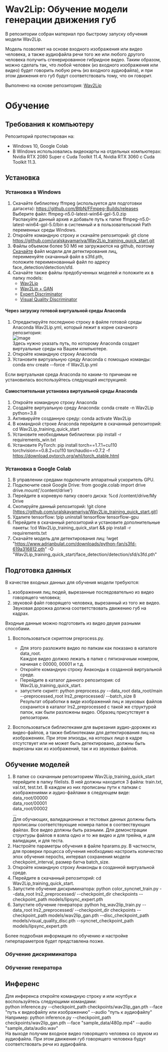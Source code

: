 # **Wav2Lip**: Обучение модели генерации движения губ

В репозитории собран материал про быстрому запуску обучения модели Wav2Lip.

Модель позволяет на основе входного изображения или видео человека, а также аудиофайла речи того же или любого другого человека получить сгенерированное гибридное видео. Таким образом, можно сделать так, что любой человек (из входного изображения или видео) будет говорить любую речь (из входного аудиофайла), и при этом движения его губ будут соответствовать тому, что он говорит.

Выполнено на основе репозитория:
[Wav2Lip](https://github.com/Rudrabha/Wav2Lip.git)

# Обучение
## Требования к компьютеру
Репозиторий протестирован на:
- Windows 10, Google Colab
- В Windows использовались видеокарты на отдельных компьютерах: Nvidia RTX 2080 Super с Cuda Toolkit 11.4, Nvidia RTX 3060 с Cuda Toolkit 11.3.

## Установка
### Установка в Windows
1. Скачайте библиотеку ffmpeg (используется для подготовки датасета): 
  https://github.com/BtbN/FFmpeg-Builds/releases
  <br>Выберите файл: ffmpeg-n5.0-latest-win64-gpl-5.0.zip
  <br>Распакуйте данный архив и добавьте путь к папке ffmpeg-n5.0-latest-win64-gpl-5.0/bin в системный и в пользовательский Path переменных среды Windows.
2. Откройте командную строку и скачайте репозиторий: git clone https://github.com/uralskayamariya/Wav2Lip_training_quick_start.git
3. Файлы объемом более 50 Мб не загружаются на github, поэтому [Скачайте](https://www.adrianbulat.com/downloads/python-fan/s3fd-619a316812.pth) файл модели для детектирования лиц,
  <br>переименуйте скачанный файл в s3fd.pth,
  <br>положите переименованный файл по адресу face_detection/detection/sfd.
4. Скачайте также файлы предобученных моделей и положите их в папку models:
    - [Wav2Lip](https://iiitaphyd-my.sharepoint.com/:u:/g/personal/radrabha_m_research_iiit_ac_in/Eb3LEzbfuKlJiR600lQWRxgBIY27JZg80f7V9jtMfbNDaQ?e=TBFBVW)
    - [Wav2Lip + GAN](https://iiitaphyd-my.sharepoint.com/:u:/g/personal/radrabha_m_research_iiit_ac_in/EdjI7bZlgApMqsVoEUUXpLsBxqXbn5z8VTmoxp55YNDcIA?e=n9ljGW)
    - [Expert Discriminator](https://iiitaphyd-my.sharepoint.com/:u:/g/personal/radrabha_m_research_iiit_ac_in/EQRvmiZg-HRAjvI6zqN9eTEBP74KefynCwPWVmF57l-AYA?e=ZRPHKP)
    - [Visual Quality Discriminator](https://iiitaphyd-my.sharepoint.com/:u:/g/personal/radrabha_m_research_iiit_ac_in/EQVqH88dTm1HjlK11eNba5gBbn15WMS0B0EZbDBttqrqkg?e=ic0ljo)
#### Через загрузку готовой виртуальной среды Anaconda
1. Отредактируйте последнюю строку в файле готовой среды Anaconda Wav2Lip.yml, который лежит в корне скачаного репозитория:
  <br>![image](https://user-images.githubusercontent.com/86780783/180801441-460162d3-8aae-4dac-9fed-1db042315a54.png)
  <br>Здесь нужно указать путь, по которому Anaconda создает виртуальные среды на Вашем компьютере.
2. Откройте командную строку Anaconda
3. Установите виртуальную среду Anaconda с помощью команды: conda env create --force -f Wav2Lip.yml

Если виртуальная среда Anaconda по каким-то причинам не установилась воспользуйтесь следующей инструкцией:
#### Самостоятельная установка виртуальной среды Anaconda
1. Откройте командную строку Anaconda
2. Создайте виртуальную среду Anaconda:
  conda create -n Wav2Lip python=3.8
3. Активируйте созданную среду:
  conda activate Wav2Lip
4. В командной строке Anaconda перейдите в скачанный репозиторий:
  cd Wav2Lip_training_quick_start
6. Установите необходимые библиотеки:
  pip install -r requirements_win.txt
7. Установите PyTorch:
  pip install torch==1.7.1+cu110 torchvision==0.8.2+cu110 torchaudio==0.7.2 -f https://download.pytorch.org/whl/torch_stable.html
  
### Установка в Google Colab
1. В управлении средами подключите аппаратный ускоритель GPU.
2. Подключите свой Google Drive:
    from google.colab import drive
    drive.mount('/content/drive')
3. Перейдите в корневую папку своего диска:
    %cd /content/drive/My Drive
4. Скопируйте данный репозиторий:
    !git clone [https://github.com/uralskayamariya/Wav2Lip_training_quick_start.git]
5. Удалите tensorflow:
    !pip uninstall tensorflow tensorflow-gpu
7. Перейдите в скачанный репозиторий и установите дополнительные пакеты:
    !cd Wav2Lip_training_quick_start && pip install -r requirements.txt
8. Скачайте модель для детектирования лиц:
    !wget "https://www.adrianbulat.com/downloads/python-fan/s3fd-619a316812.pth" -O "Wav2Lip_training_quick_start/face_detection/detection/sfd/s3fd.pth"

## Подготовка данных
В качестве входных данных для обучения модели требуются:
1. изображения лиц людей, вырезанные последовательно из видео говорящего человека;
2. звуковой файл говорящего человека, вырезанный из того же видео.
Звуковая дорожка должна соответствовать движению губ на кадрах.

Входные данные можно подготовить из видео двумя разными способами.
1. Воспользоваться скриптом preprocess.py.
    - Для этого разложите видео по папкам как показано в каталоге data_root.
  <br>Каждое видео должно лежать в папке с пятизначным номером, начиная с 00000, 00001 и т.д.
    - Откройте командную строку Анаконды в созданной виртуальной среде.
    - Перейдите в каталог данного репозитория: cd Wav2Lip_training_quick_start.
    - запустите скрипт: python preprocess.py --data_root data_root/main --preprocessed_root lrs2_preprocessed/ --batch_size 8
  <br>Результат обработки в виде изображений лиц и звуковых файлов сохранится в каталог lrs2_preprocessed с такой же структурой папок, как были разложены видео. Образец присутствует в репозитории. 

2. Воспользоваться библиотеками для вырезания аудио-дорожек из видео-файлов, а также библиотеками для детектирования лиц на изображениях. При этом эпизоды, на которых лицо в кадре отсутствует или не может быть детектировано, должны быть вырезаны как из изображений, так и из звуковых файлов.


## Обучение моделей
1. В папке со скачанным репозиторием Wav2Lip_training_quick_start перейдите в папку filelists. В ней должны находится 3 файла: train.txt, val.txt, test.txt. В каждом из них прописаны пути к папкам с изображениями и аудио-файлами в следующем виде:
<br> data_root/00000
<br> data_root/00001
<br> data_root/00002
<br>...
<br>Для обучающих, валидационных и тестовых данных должны быть прописаны соответствующие номера папок в соотвествующих файлах. Все видео должны быть разными. Для демонстрации структуры файлов я взяла одно и то же видео и для трейна, и для валидации, и для теста.
2. Настройте параметры обучения в файле hparams.py. В частности, для проверки процесса обучения необходимо настроить количество эпох обучения nepochs, интервал сохранения модели checkpoint_interval, размер батча batch_size.
3. Откройте командную строку Анаконды в созданной виртуальной среде.
4. Перейдите в скачанный репозиторий: cd Wav2Lip_training_quick_start.
5. Запустите обучение дискриминатора: python color_syncnet_train.py --data_root lrs2_preprocessed/ --checkpoint_dir checkpoints --checkpoint_path models/lipsync_expert.pth
6. Запустите обучение генератора: python hq_wav2lip_train.py --data_root lrs2_preprocessed/ --checkpoint_dir checkpoints --checkpoint_path models/wav2lip_gan.pth --disc_checkpoint_path models/visual_quality_disc.pth --syncnet_checkpoint_path models/lipsync_expert.pth


Более подробная информация по обучению и настройке гиперпараметров будет представлена позже.

### Обучение дискриминатора

### Обучение генератора

## Инференс
Для инференса откройте командную строку и или ноутбук и воспользуйтесь следующими командами:
<br>python inference.py --checkpoint_path checkpoints/wav2lip_gan.pth --face "путь к видеофайлу или изображению" --audio "путь к аудиофайлу"
<br>Например: python inference.py --checkpoint_path checkpoints/wav2lip_gan.pth --face "sample_data/480p.mp4" --audio "sample_data/audio.wav"
<br>На выходе получим входное видео говорящего человека со звуком из аудиофайла. При этом движения губ говорящего человека будут соответствовать речи из аудиофайла.
